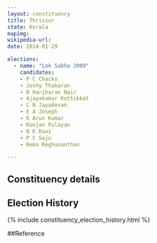 ```yaml
---
layout: constituency
title: Thrissur
state: Kerala
mapimg: 
wikipedia-url: 
date: 2014-01-29

elections: 
  - name: "Lok Sabha 2009"
    candidates: 
    - P C Chacko 
    - Joshy Thakaran 
    - N Hariharan Nair 
    - Ajayakumar Kuttikkat 
    - C N Jayadevan 
    - E A Joseph 
    - K Arun Kumar 
    - Kunjan Pulayan 
    - N K Ravi 
    - P C Saju 
    - Rema Reghunanthan 

---
```

## Constituency details


## Election History
{% include constituency_election_history.html %}

##Reference
